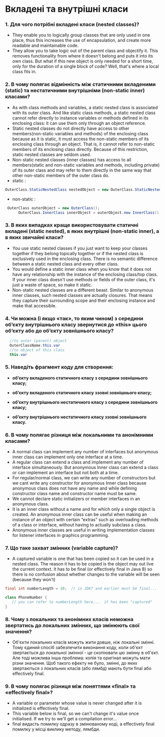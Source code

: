 # Вкладені та внутрішні класи
### 1. Для чого потрібні вкладені класи (nested classes)?
  - They enable you to logically group classes that are only used in one place, thus this increases the use of encapsulation, and create more readable and maintainable code.
  - They allow you to take logic out of the parent class and objectify it. This removes functionality from where it doesn't belong and puts it into its own class. But what if this new object is only needed for a short time, only for the duration of a single block of code? Well, that's where a local class fits in.
### 2. В чому полягає відмінність між статичними вкладеними (static) та нестатичними внутрішніми (non-static inner) класами? 
  - As with class methods and variables, a static nested class is associated with its outer class. And like static class methods, a static nested class cannot refer directly to instance variables or methods defined in its enclosing class: it can use them only through an object reference.
  - Static nested classes do not directly have access to other members(non-static variables and methods) of the enclosing class because as it is static, it must access the non-static members of its enclosing class through an object. That is, it cannot refer to non-static members of its enclosing class directly. Because of this restriction, static nested classes are seldom used.
  - Non-static nested classes (inner classes) has access to all members(static and non-static variables and methods, including private) of its outer class and may refer to them directly in the same way that other non-static members of the outer class do.
  - static :
  ```java
  OuterClass.StaticNestedClass nestedObject = new OuterClass.StaticNestedClass();
  ```
  - non-static : 
  ```java
   OuterClass outerObject = new OuterClass(); 
        OuterClass.InnerClass innerObject = outerObject.new InnerClass(); 
  ```
### 3. В яких випадках краще використовувати статичні вкладені (static nested), в яких внутрішні (non-static inner), а в яких звичайні класи?
  - You use static nested classes if you just want to keep your classes together if they belong topically together or if the nested class is exclusively used in the enclosing class. There is no semantic difference between a static nested class and every other class.
  - You would define a static inner class when you know that it does not have any relationship with the instance of the enclosing class/top class. If your inner class doesn't use methods or fields of the outer class, it's just a waste of space, so make it static.
  - Non-static nested classes are a different beast. Similar to anonymous inner classes, such nested classes are actually closures. That means they capture their surrounding scope and their enclosing instance and make that accessible. 
### 4. Чи можна (і якщо «так», то яким чином) з середини об’єкту внутрішнього класу звернутися до «this» цього об’єкту або до об’єкту зовнішнього класу? 
```java
  //to outer (parent) object
  OuterClassName.this.var
  //to object of this class
  this.var
```
### 5. Наведіть фрагмент коду для створення:
  - **об’єкту вкладеного статичного класу з середини зовнішнього класу;**
  
  - **об’єкту вкладеного статичного класу ззовні зовнішнього класу;**
  - **об’єкту внутрішнього нестатичного класу з середини зовнішнього класу;**
  - **об’єкту внутрішнього нестатичного класу ззовні зовнішнього класу.**
### 6. В чому полягає різниця між локальними та анонімними класами?
  - A normal class can implement any number of interfaces but anonymous inner class can implement only one interface at a time.
  - A regular class can extend a class and implement any number of interface simultaneously. But anonymous Inner class can extend a class or can implement an interface but not both at a time.
  - For regular/normal class, we can write any number of constructors but we cant write any constructor for anonymous Inner class because anonymous class does not have any name and while defining constructor class name and constructor name must be same.
  - We cannot declare static initializers or member interfaces in an anonymous class.
  - It is an inner class without a name and for which only a single object is created. An anonymous inner class can be useful when making an instance of an object with certain “extras” such as overloading methods of a class or interface, without having to actually subclass a class.
  - Anonymous inner classes are useful in writing implementation classes for listener interfaces in graphics programming. 
  
### 7. Що таке захват змінних (variable capture)?
- A captured variable is one that has been copied so it can be used in a nested class. The reason it has to be copied is the object may out live the current context. It has to be final (or effectively final in Java 8) so there is no confusion about whether changes to the variable will be seen (because they won't)
```java
final int numberLength = 10;  // in JDK7 and earlier must be final...

class PhoneNumber {
   // you can refer to numberLength here...  it has been "captured"
}
```
### 8. Чому з локальних та анонімних класів неможна звертатись до локальних змінних, що змінюють свої значення?
  - Об'єкти локальних класів можуть жити довше, ніж локальні змінні. Тому єдиний спосіб забезпечити виконання коду, коли об'єкт звертається до локальної змінної - це скопіювати цю змінну в об'єкт. Але тоді можлива інша проблема: копія та оригінал можуть мати різни значення. Щоб такого ефекту не було, змінні, до яких звертаються з локальних класів (або лямбд)  мають бути final або effectively final.
  
### 9. В чому полягає різниця між поняттями «final» та «effectively final»?
  - A variable or parameter whose value is never changed after it is initialized is effectively final.
  - This variable below is final, so we can't change it's value once initialised. If we try to we'll get a compilation error...
  - final видасть помилку одразу в змінюваному коді, а effectively final помилку у місці виклику методу, лямбди.
